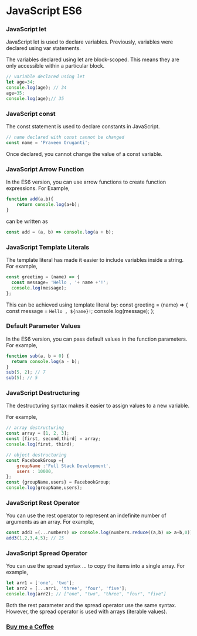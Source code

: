 # JavaScript ES6

### JavaScript let

JavaScript let is used to declare variables. Previously, variables were declared using var statements.

The variables declared using let are block-scoped. This means they are only accessible within a particular block.

```javascript
// variable declared using let
let age=34;
console.log(age); // 34
age=35;
console.log(age);// 35
```

### JavaScript const
The const statement is used to declare constants in JavaScript.
```javascript
// name declared with const cannot be changed
const name = 'Praveen Oruganti';
```
Once declared, you cannot change the value of a const variable.

### JavaScript Arrow Function

In the ES6 version, you can use arrow functions to create function expressions.
For Example,

```javascript
function add(a,b){
    return console.log(a+b);
}
```
can be written as
```javascript
const add = (a, b) => console.log(a + b);
```

### JavaScript Template Literals

The template literal has made it easier to include variables inside a string.
For example,
```javascript
const greeting = (name) => {
  const message= 'Hello , '+ name +'!';
  console.log(message);
};
```
This can be achieved using template literal by:
const greeting = (name) => {
  const message = `Hello , ${name}!`;
  console.log(message);
};

### Default Parameter Values
In the ES6 version, you can pass default values in the function parameters.
For example,
```javascript
function sub(a, b = 0) {
  return console.log(a - b);
}
sub(5, 2); // 7
sub(5); // 5
```

### JavaScript Destructuring

The destructuring syntax makes it easier to assign values to a new variable.

For example,

```javascript
// array destructuring
const array = [1, 2, 3];
const [first, second,third] = array;
console.log(first, third);

// object destructuring
const FacebookGroup ={
    groupName :'Full Stack Development',
    users : 10000,
};
const {groupName,users} = FacebookGroup;
console.log(groupName,users);
```

### JavaScript Rest Operator
You can use the rest operator to represent an indefinite number of arguments as an array.
For example,
```javascript
const add3 =(...numbers) => console.log(numbers.reduce((a,b) => a+b,0));
add3(1,2,3,4,5); // 15
```

### JavaScript Spread Operator
You can use the spread syntax ... to copy the items into a single array.
For example,
```javascript
let arr1 = ['one', 'two'];
let arr2 = [...arr1, 'three', 'four', 'five'];
console.log(arr2); // ["one", "two", "three", "four", "five"]
```
Both the rest parameter and the spread operator use the same syntax. However, the spread operator is used with arrays (iterable values).


### [Buy me a Coffee](http://bit.ly/2WryDT8)

